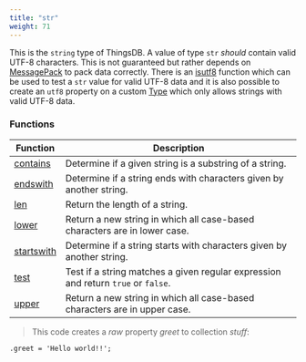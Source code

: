```yaml
---
title: "str"
weight: 71
---
```


This is the `string` type of ThingsDB. A value of type `str` *should* contain valid UTF-8 characters. This
is not guaranteed but rather depends on [MessagePack](https://msgpack.org) to pack data correctly.
There is an [isutf8](../../collection-api/isutf8) function which can be used to test a `str` value for valid UTF-8
data and it is also possible to create an `utf8` property on a custom [Type](../type) which only allows strings
with valid UTF-8 data.

### Functions

Function | Description
------ | -----------
[contains](./contains) | Determine if a given string is a substring of a string.
[endswith](./endswith) | Determine if a string ends with characters given by another string.
[len](./len) | Return the length of a string.
[lower](./lower) | Return a new string in which all case-based characters are in lower case.
[startswith](./startswith) | Determine if a string starts with characters given by another string.
[test](./test) | Test if a string matches a given regular expression and return `true` or `false`.
[upper](./upper) | Return a new string in which all case-based characters are in upper case.

> This code creates a *raw* property *greet* to collection *stuff*:

```thingsdb,should_pass
.greet = 'Hello world!!';
```
